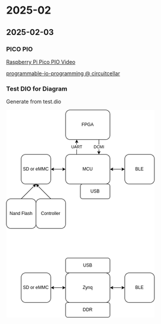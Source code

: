 # 2025-02

## 2025-02-03

### PICO PIO

[Raspberry Pi Pico PIO Video](https://www.youtube.com/playlist?list=PLiRALtgGsxmZs_LXGkh09Zr2NUmk_mtEI)

[programmable-io-programming @ circuitcellar](https://circuitcellar.com/research-design-hub/basics-of-design/programmable-io-programming/)

### Test DIO for Diagram

Generate from test.dio

![Test.png](../diagrams/test.png)
